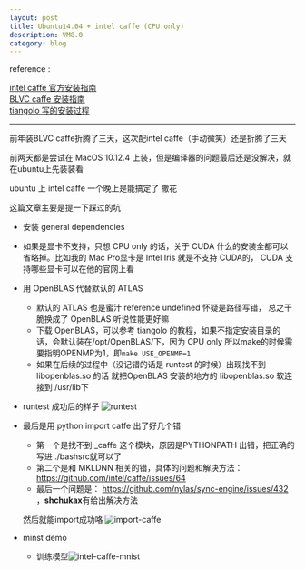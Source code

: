 ```yaml
---
layout: post
title: Ubuntu14.04 + intel caffe (CPU only)
description: VM8.0
category: blog
---
```


reference :

[intel caffe 官方安装指南](https://software.intel.com/zh-cn/articles/training-and-deploying-deep-learning-networks-with-caffe-optimized-for-intel-architecture#Installation)  
[BLVC caffe 安装指南](http://caffe.berkeleyvision.org/install_apt.html)  
[tiangolo 写的安装过程](https://github.com/tiangolo/caffe/blob/ubuntu-tutorial-b/docs/install_apt2.md)    

---

前年装BLVC caffe折腾了三天，这次配intel caffe（手动微笑）还是折腾了三天

前两天都是尝试在 MacOS 10.12.4 上装，但是编译器的问题最后还是没解决，就在ubuntu上先装装看

ubuntu 上 intel caffe 一个晚上是能搞定了 撒花



这篇文章主要是提一下踩过的坑

* 安装 general dependencies
* 如果是显卡不支持，只想 CPU only 的话，关于 CUDA 什么的安装全都可以省略掉。比如我的 Mac Pro显卡是 Intel Iris 就是不支持 CUDA的， CUDA 支持哪些显卡可以在他的官网上看
* 用 OpenBLAS 代替默认的 ATLAS 
  * 默认的 ATLAS 也是蜜汁 reference undefined 怀疑是路径写错， 总之干脆换成了 OpenBLAS 听说性能更好嘛
  * 下载 OpenBLAS，可以参考 tiangolo 的教程，如果不指定安装目录的话，会默认装在/opt/OpenBLAS/下，因为 CPU only 所以make的时候需要指明OPENMP为1，即`make USE_OPENMP=1`
  * 如果在后续的过程中（没记错的话是 runtest 的时候）出现找不到 libopenblas.so 的话 就把OpenBLAS 安装的地方的 libopenblas.so 软连接到 /usr/lib下
* runtest 成功后的样子 ![runtest](../../images/postImages/caffe/runtest.png)


* 最后是用 python  import caffe 出了好几个错

  * 第一个是找不到 _caffe 这个模块，原因是PYTHONPATH 出错，把正确的写进 ./bashsrc就可以了
  * 第二个是和 MKLDNN 相关的错，具体的问题和解决方法：https://github.com/intel/caffe/issues/64 
  * 最后一个问题是： https://github.com/nylas/sync-engine/issues/432 ，**shchukax**有给出解决方法

  然后就能import成功咯 ![import-caffe](../../images/postImages/caffe/import-caffe.png)




* minst demo

  * 训练模型![intel-caffe-mnist](../../images/postImages/caffe/intel-caffe-mnist.png)